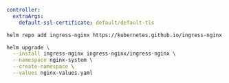 ```yaml title="nginx-values.yaml" linenums="1"
controller:
  extraArgs:
    default-ssl-certificate: default/default-tls
```

```bash
helm repo add ingress-nginx https://kubernetes.github.io/ingress-nginx --force-update
```

```bash
helm upgrade \
  --install ingress-nginx ingress-nginx/ingress-nginx \
  --namespace nginx-system \
  --create-namespace \
  --values nginx-values.yaml
```
